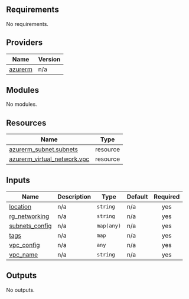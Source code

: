 <!-- BEGIN_TF_DOCS -->
## Requirements

No requirements.

## Providers

| Name | Version |
|------|---------|
| <a name="provider_azurerm"></a> [azurerm](#provider\_azurerm) | n/a |

## Modules

No modules.

## Resources

| Name | Type |
|------|------|
| [azurerm_subnet.subnets](https://registry.terraform.io/providers/hashicorp/azurerm/latest/docs/resources/subnet) | resource |
| [azurerm_virtual_network.vpc](https://registry.terraform.io/providers/hashicorp/azurerm/latest/docs/resources/virtual_network) | resource |

## Inputs

| Name | Description | Type | Default | Required |
|------|-------------|------|---------|:--------:|
| <a name="input_location"></a> [location](#input\_location) | n/a | `string` | n/a | yes |
| <a name="input_rg_networking"></a> [rg\_networking](#input\_rg\_networking) | n/a | `string` | n/a | yes |
| <a name="input_subnets_config"></a> [subnets\_config](#input\_subnets\_config) | n/a | `map(any)` | n/a | yes |
| <a name="input_tags"></a> [tags](#input\_tags) | n/a | `map` | n/a | yes |
| <a name="input_vpc_config"></a> [vpc\_config](#input\_vpc\_config) | n/a | `any` | n/a | yes |
| <a name="input_vpc_name"></a> [vpc\_name](#input\_vpc\_name) | n/a | `string` | n/a | yes |

## Outputs

No outputs.
<!-- END_TF_DOCS -->